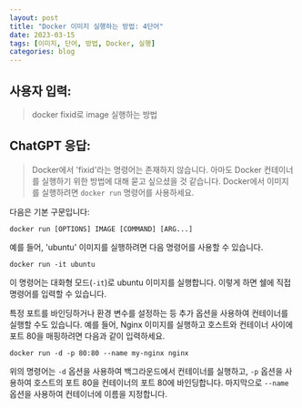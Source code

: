 ```yaml
---
layout: post
title: "Docker 이미지 실행하는 방법: 4단어"
date: 2023-03-15
tags: [이미지, 단어, 방법, Docker, 실행]
categories: blog
---
```


## 사용자 입력:
> docker fixid로 image 실행하는 방법

## ChatGPT 응답:
> Docker에서 'fixid'라는 명령어는 존재하지 않습니다. 아마도 Docker 컨테이너를 실행하기 위한 방법에 대해 묻고 싶으셨을 것 같습니다. Docker에서 이미지를 실행하려면 `docker run` 명령어를 사용하세요. 

다음은 기본 구문입니다:

```
docker run [OPTIONS] IMAGE [COMMAND] [ARG...]
```

예를 들어, 'ubuntu' 이미지를 실행하려면 다음 명령어를 사용할 수 있습니다.

```
docker run -it ubuntu
```

이 명령어는 대화형 모드(`-it`)로 ubuntu 이미지를 실행합니다. 이렇게 하면 쉘에 직접 명령어를 입력할 수 있습니다.

특정 포트를 바인딩하거나 환경 변수를 설정하는 등 추가 옵션을 사용하여 컨테이너를 실행할 수도 있습니다. 예를 들어, Nginx 이미지를 실행하고 호스트와 컨테이너 사이에 포트 80을 매핑하려면 다음과 같이 입력하세요.

```
docker run -d -p 80:80 --name my-nginx nginx
```

위의 명령어는 `-d` 옵션을 사용하여 백그라운드에서 컨테이너를 실행하고, `-p` 옵션을 사용하여 호스트의 포트 80을 컨테이너의 포트 80에 바인딩합니다. 마지막으로 `--name` 옵션을 사용하여 컨테이너에 이름을 지정합니다.

